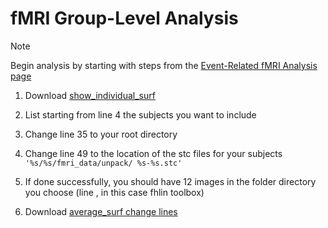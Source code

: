 # fMRI Group-Level Analysis
>[!NOTE]
> Begin analysis by starting with steps from the [Event-Related fMRI Analysis page](https://github.com/Lin-Brain-Lab/fMRI-Analysis-For-Mac/blob/main/fMRI%20Event-Related%20Analysis.md)

1. Download [show_individual_surf](https://github.com/fahsuanlin/labmanual/blob/master/scripts/show_individual_surf_031324.m)
2. List starting from line 4 the subjects you want to include
3. Change line 35 to your root directory
4. Change line 49 to the location of the stc files for your subjects `'%s/%s/fmri_data/unpack/ %s-%s.stc'`
5. If done successfully, you should have 12 images in the folder directory you choose (line , in this case fhlin toolbox)


6. Download [average_surf change lines](https://github.com/fahsuanlin/labmanual/blob/master/scripts/average_surf_031324.m) 
